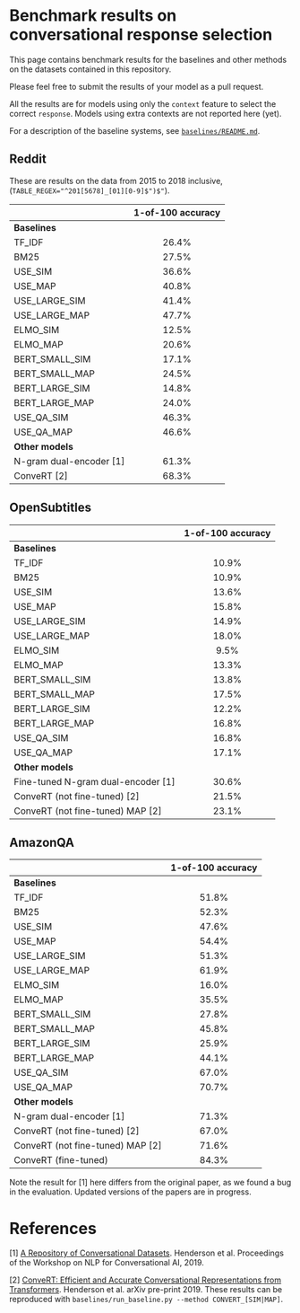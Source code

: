 # Benchmark results on conversational response selection

This page contains benchmark results for the baselines and other methods on the datasets contained in this repository.

Please feel free to submit the results of your model as a pull request.

All the results are for models using only the `context` feature to select the correct `response`. Models using extra contexts are not reported here (yet).

For a description of the baseline systems, see [`baselines/README.md`](baselines/README.md).

## Reddit

These are results on the data from 2015 to 2018 inclusive,  (`TABLE_REGEX="^201[5678]_[01][0-9]$")$"`).


|         	       | 1-of-100 accuracy 	|
| :---             | :---:	            |
| **Baselines**    |                    |         	
| TF_IDF           | 26.4%             	|
| BM25        	   | 27.5%             	|
| USE_SIM        	 | 36.6%             	|
| USE_MAP        	 | 40.8%             	|
| USE_LARGE_SIM    | 41.4%             	|
| USE_LARGE_MAP    | 47.7%             	|
| ELMO_SIM         | 12.5%             	|
| ELMO_MAP         | 20.6%             	|
| BERT_SMALL_SIM   | 17.1%             	|
| BERT_SMALL_MAP   | 24.5%              |
| BERT_LARGE_SIM   | 14.8%         	    |
| BERT_LARGE_MAP   | 24.0%         	    |
| USE_QA_SIM       | 46.3%              |
| USE_QA_MAP       | 46.6%              |
| **Other models** |                    |
| N-gram dual-encoder [1]	  | 61.3%         |
| ConveRT [2] | 68.3%    |


## OpenSubtitles

|         	       | 1-of-100 accuracy 	|
| :---             | :---:	            |
| **Baselines**    |                    |         	
| TF_IDF           | 10.9%             	|
| BM25        	   | 10.9%             	|
| USE_SIM        	 | 13.6%             	|
| USE_MAP        	 | 15.8%             	|
| USE_LARGE_SIM    | 14.9%             	|
| USE_LARGE_MAP    | 18.0%             	|
| ELMO_SIM         | 9.5%             	|
| ELMO_MAP         | 13.3%             	|
| BERT_SMALL_SIM   | 13.8%             	|
| BERT_SMALL_MAP   | 17.5%             	|
| BERT_LARGE_SIM   | 12.2%             	|
| BERT_LARGE_MAP   | 16.8%           	  |
| USE_QA_SIM       | 16.8%              |
| USE_QA_MAP       | 17.1%              |
| **Other models** |                    |
| Fine-tuned N-gram dual-encoder [1]  | 30.6%             	|
| ConveRT (not fine-tuned) [2] | 21.5%    |
| ConveRT (not fine-tuned) MAP [2] | 23.1%    |

## AmazonQA

|         	       | 1-of-100 accuracy 	|
| :---             | :---:	            |
| **Baselines**    |                    |         	
| TF_IDF           | 51.8%             	|
| BM25        	   | 52.3%             	|
| USE_SIM        	 | 47.6%             	|
| USE_MAP        	 | 54.4%             	|
| USE_LARGE_SIM    | 51.3%             	|
| USE_LARGE_MAP    | 61.9%             	|
| ELMO_SIM         | 16.0%             	|
| ELMO_MAP         | 35.5%             	|
| BERT_SMALL_SIM   | 27.8%              |
| BERT_SMALL_MAP   | 45.8%             	|
| BERT_LARGE_SIM   | 25.9%             	|
| BERT_LARGE_MAP   | 44.1%           	  |
| USE_QA_SIM       | 67.0%              |
| USE_QA_MAP       | 70.7%              |
| **Other models** |                    |
| N-gram dual-encoder [1]  | 71.3%             	|
| ConveRT (not fine-tuned) [2] | 67.0%    |
| ConveRT (not fine-tuned) MAP [2] | 71.6%    |
| ConveRT (fine-tuned) | 84.3% |

Note the result for [1] here differs from the original paper, as we found a bug in the evaluation. Updated versions of the papers are in progress.

# References

[1] [A Repository of Conversational Datasets](https://arxiv.org/abs/1904.06472). Henderson et al. Proceedings of the Workshop on NLP for Conversational AI, 2019.

[2] [ConveRT: Efficient and Accurate Conversational Representations from Transformers](https://arxiv.org/abs/1911.03688). Henderson et al. arXiv pre-print 2019. These results can be reproduced with `baselines/run_baseline.py --method CONVERT_[SIM|MAP]`.
